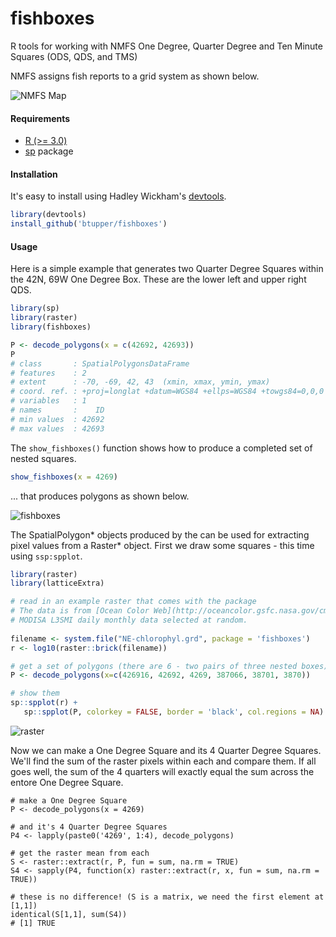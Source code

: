 # fishboxes
R tools for working with NMFS One Degree, Quarter Degree and Ten Minute Squares (ODS, QDS, and TMS) 

NMFS assigns fish reports to a grid system as shown below.

![NMFS Map](https://github.com/btupper/fishboxes/blob/master/inst/tenminutesquares_numbering.png)

#### Requirements

+ [R (>= 3.0)](http://cran.r-project.org/)
+ [sp](https://cran.r-project.org/web/packages/sp/index.html) package

#### Installation

It's easy to install using Hadley Wickham's [devtools](http://cran.r-project.org/web/packages/devtools/index.html).

```r
library(devtools)
install_github('btupper/fishboxes')
```

#### Usage

Here is a simple example that generates two Quarter Degree Squares within the 42N, 69W One Degree Box.  These are the lower left and upper right QDS.

```r
library(sp)
library(raster)
library(fishboxes)

P <- decode_polygons(x = c(42692, 42693))
P
# class       : SpatialPolygonsDataFrame 
# features    : 2 
# extent      : -70, -69, 42, 43  (xmin, xmax, ymin, ymax)
# coord. ref. : +proj=longlat +datum=WGS84 +ellps=WGS84 +towgs84=0,0,0 
# variables   : 1
# names       :    ID 
# min values  : 42692 
# max values  : 42693  
```



The `show_fishboxes()` function shows how to produce a completed set of nested squares.

```r
show_fishboxes(x = 4269)
```

... that produces polygons as shown below.

![fishboxes](https://github.com/btupper/fishboxes/blob/master/inst/fishboxes.png)


The SpatialPolygon* objects produced by the can be used for extracting pixel values from a Raster* object.  First we draw some squares - this time using `ssp:spplot`.

```r
library(raster)
library(latticeExtra)

# read in an example raster that comes with the package
# The data is from [Ocean Color Web](http://oceancolor.gsfc.nasa.gov/cms/) 
# MODISA L3SMI daily monthly data selected at random.
   
filename <- system.file("NE-chlorophyl.grd", package = 'fishboxes')
r <- log10(raster::brick(filename))

# get a set of polygons (there are 6 - two pairs of three nested boxes)
P <- decode_polygons(x=c(426916, 42692, 4269, 387066, 38701, 3870))

# show them
sp::spplot(r) +
   sp::spplot(P, colorkey = FALSE, border = 'black', col.regions = NA)
```

![raster](https://github.com/btupper/fishboxes/blob/master/inst/NE-chlorophyl.png)

Now we can make a One Degree Square and its 4 Quarter Degree Squares.  We'll find the sum of the raster pixels within each and compare them.  If all goes well, the sum of the 4 quarters will exactly equal the sum across the entore One Degree Square.

```
# make a One Degree Square
P <- decode_polygons(x = 4269)

# and it's 4 Quarter Degree Squares
P4 <- lapply(paste0('4269', 1:4), decode_polygons)

# get the raster mean from each
S <- raster::extract(r, P, fun = sum, na.rm = TRUE)
S4 <- sapply(P4, function(x) raster::extract(r, x, fun = sum, na.rm = TRUE))

# these is no difference! (S is a matrix, we need the first element at [1,1])
identical(S[1,1], sum(S4))
# [1] TRUE
```



